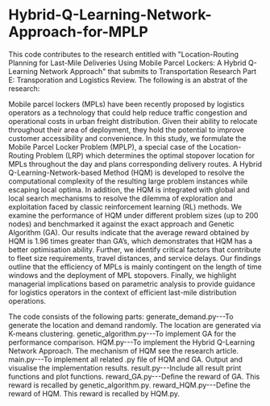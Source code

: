 # Hybrid-Q-Learning-Network-Approach-for-MPLP

This code contributes to the research entitled with "Location-Routing Planning for Last-Mile Deliveries Using Mobile Parcel Lockers: A Hybrid Q-Learning Network Approach" that submits to Transportation Research Part E: Transporation and Logistics Review. The following is an abstrat of the research:   

Mobile parcel lockers (MPLs) have been recently proposed by logistics operators as a technology that could help reduce traffic congestion and operational costs in urban freight distribution. Given their ability to relocate throughout their area of deployment, they hold the potential to improve customer accessibility and convenience. In this study, we formulate the Mobile Parcel Locker Problem (MPLP), a special case of the Location-Routing Problem (LRP) which determines the optimal stopover location for MPLs throughout the day and plans corresponding delivery routes. A Hybrid Q-Learning-Network-based Method (HQM) is developed to resolve the computational complexity of the resulting large problem instances while escaping local optima. In addition, the HQM is integrated with global and local search mechanisms to resolve the dilemma of exploration and exploitation faced by classic reinforcement learning (RL) methods. We examine the performance of HQM under different problem sizes (up to 200 nodes) and benchmarked it against the exact approach and Genetic Algorithm (GA). Our results indicate that the average reward obtained by HQM is 1.96 times greater than GA’s, which demonstrates that HQM has a better optimisation ability. Further, we identify critical factors that contribute to fleet size requirements, travel distances, and service delays. Our findings outline that the efficiency of MPLs is mainly contingent on the length of time windows and the deployment of MPL stopovers. Finally, we highlight managerial implications based on parametric analysis to provide guidance for logistics operators in the context of efficient last-mile distribution operations.

The code consists of the following parts:
generate_demand.py---To generate the location and demand randomly. The location are generated via K-means clustering.
genetic_algorithm.py---To implement GA for the performance comparison.
HQM.py---To implement the Hybrid Q-Learning Network Approach. The mechanism of HQM see the research article.
main.py---To implement all related .py file of HQM and GA. Output and visualise the implementation results.
result.py---Include all result print functions and plot functions.
reward_GA.py---Define the reward of GA. This reward is recalled by genetic_algorithm.py.
reward_HQM.py---Define the reward of HQM. This reward is recalled by HQM.py.
